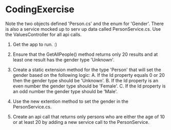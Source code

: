 # CodingExercise

Note the two objects defined 'Person.cs' and the enum for 'Gender'. There is also a service mocked up to serv up data called PersonService.cs. Use the ValuesController for all api calls.

1. Get the app to run. :)

2. Ensure that the GetAllPeople() method returns only 20 results and at least one result has the gender type 'Unknown'. 

3. Create a static extension method for the type 'Person' that will set the gender based on the following logic:
  A. If the Id property equals 0 or 20 then the gender type should be 'Unknown'.
  B. If the Id property is an even number the gender type should be 'Female'.
  C. If the Id property is an odd number the gender type should be 'Male'.  

4. Use the new extention method to set the gender in the PersonService.cs.

4. Create an api call that returns only persons who are either the age of 10 or at least 20 by adding a new service call to the PersonService.
